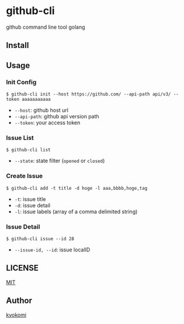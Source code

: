 github-cli
==========

github command line tool golang

## Install ##


## Usage ##

### Init Config

```
$ github-cli init --host https://github.com/ --api-path api/v3/ --token aaaaaaaaaaa
```

- `--host`: github host url
- `--api-path`: github api version path
- `--token`: your access token

### Issue List

```
$ github-cli list
```

- `--state`: state filter (`opened` or `closed`)

### Create Issue

```
$ github-cli add -t title -d hoge -l aaa,bbbb,hoge,tag
```

- `-t`: issue title
- `-d`: issue detail
- `-l`: issue labels (array of a comma delimited string)

### Issue Detail

```
$ github-cli issue --id 28
```

- `--issue-id, --id`: issue localID

## LICENSE

[MIT](https://github.com/kyokomi/github-cli/blob/master/LICENSE)

## Author

[kyokomi](https://github.com/kyokomi)

